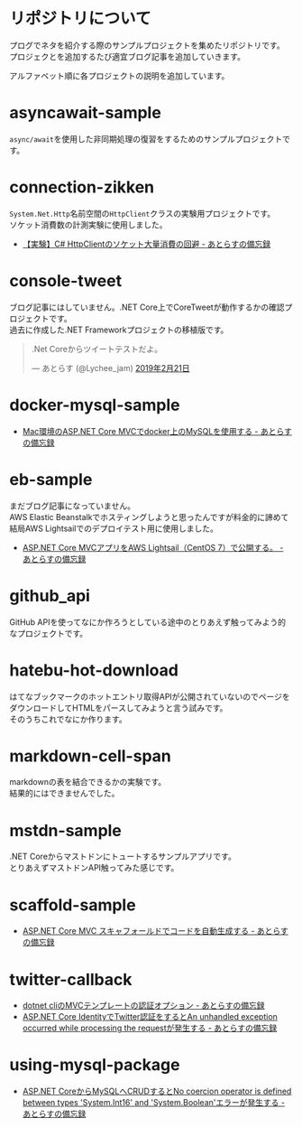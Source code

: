 # リポジトリについて

プログでネタを紹介する際のサンプルプロジェクトを集めたリポジトリです。  
プロジェクとを追加するたび適宜ブログ記事を追加していきます。

アルファベット順に各プロジェクトの説明を追加しています。

# asyncawait-sample

`async/await`を使用した非同期処理の復習をするためのサンプルプロジェクトです。

# connection-zikken

`System.Net.Http`名前空間の`HttpClient`クラスの実験用プロジェクトです。  
ソケット消費数の計測実験に使用しました。

* [【実験】C\# HttpClientのソケット大量消費の回避 \- あとらすの備忘録](https://kitigai.hatenablog.com/entry/2019/04/25/171829)

# console-tweet

ブログ記事にはしていません。.NET Core上でCoreTweetが動作するかの確認プロジェクトです。  
過去に作成した.NET Frameworkプロジェクトの移植版です。

<blockquote class="twitter-tweet" data-lang="ja"><p lang="ja" dir="ltr">.Net Coreからツイートテストだよ。</p>&mdash; あとらす (@Lychee_jam) <a href="https://twitter.com/Lychee_jam/status/1098509660720553984?ref_src=twsrc%5Etfw">2019年2月21日</a></blockquote>

# docker-mysql-sample

* [Mac環境のASP.NET Core MVCでdocker上のMySQLを使用する - あとらすの備忘録](http://kitigai.hatenablog.com/entry/2019/03/01/005640)

# eb-sample

まだブログ記事になっていません。  
AWS Elastic Beanstalkでホスティングしようと思ったんですが料金的に諦めて結局AWS Lightsailでのデプロイテスト用に使用しました。  

* [ASP\.NET Core MVCアプリをAWS Lightsail（CentOS 7）で公開する。 \- あとらすの備忘録](https://kitigai.hatenablog.com/entry/2019/03/16/182112)

# github_api

GitHub APIを使ってなにか作ろうとしている途中のとりあえず触ってみよう的なプロジェクトです。

# hatebu-hot-download

はてなブックマークのホットエントリ取得APIが公開されていないのでページをダウンロードしてHTMLをパースしてみようと言う試みです。  
そのうちこれでなにか作ります。

# markdown-cell-span

markdownの表を結合できるかの実験です。  
結果的にはできませんでした。

# mstdn-sample

.NET Coreからマストドンにトュートするサンプルアプリです。  
とりあえずマストドンAPI触ってみた感じです。

# scaffold-sample

* [ASP\.NET Core MVC スキャフォールドでコードを自動生成する \- あとらすの備忘録](https://kitigai.hatenablog.com/entry/2019/03/24/233758)

# twitter-callback

* [dotnet cliのMVCテンプレートの認証オプション - あとらすの備忘録](http://kitigai.hatenablog.com/entry/2019/02/26/223534)
* [ASP.NET Core IdentityでTwitter認証をするとAn unhandled exception occurred while processing the requestが発生する - あとらすの備忘録](http://kitigai.hatenablog.com/entry/2019/02/27/003134)

# using-mysql-package

* [ASP.NET CoreからMySQLへCRUDするとNo coercion operator is defined between types 'System.Int16' and 'System.Boolean'エラーが発生する - あとらすの備忘録](http://kitigai.hatenablog.com/entry/2019/03/01/030000)
